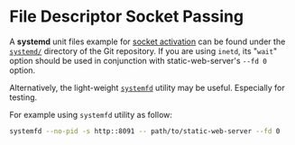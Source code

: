 # File Descriptor Socket Passing

A **systemd** unit files example for [socket activation](http://0pointer.de/blog/projects/socket-activation.html) can be found under the [`systemd/`](https://github.com/joseluisq/static-web-server/tree/master/systemd) directory of the Git repository.
If you are using `inetd`, its "`wait`" option should be used in conjunction with static-web-server's `--fd 0`
option.

Alternatively, the light-weight [`systemfd`](https://github.com/mitsuhiko/systemfd) utility may be
useful. Especially for testing.

For example using `systemfd` utility as follow:

```sh
systemfd --no-pid -s http::8091 -- path/to/static-web-server --fd 0
```
